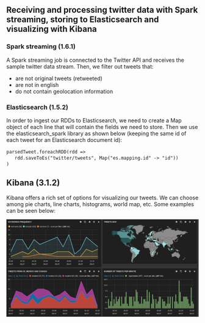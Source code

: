 ## Receiving and processing twitter data with Spark streaming, storing to Elasticsearch and visualizing with Kibana

### Spark streaming (1.6.1)
A Spark streaming job is connected to the Twitter API and receives the sample twitter data stream. Then, we filter out tweets that:
- are not original tweets (retweeted)
- are not in english
- do not contain geolocation information

### Elasticsearch (1.5.2)
In order to ingest our RDDs to Elasticsearch, we need to create a Map object of each line that will contain the fields we need to store.
Then we use the elasticsearch_spark library as shown below (keeping the same id of each tweet for an Elasticsearch document id):
```
parsedTweet.foreachRDD(rdd =>
   rdd.saveToEs("twitter/tweets", Map("es.mapping.id" -> "id"))
)
```

## Kibana (3.1.2)

Kibana offers a rich set of options for visualizing our tweets. We can choose among pie charts, line charts, histograms, world map, etc.
Some examples can be seen below:

![Images](https://github.com/csioa/TwitterToElasticsearch/blob/master/kibana.png)

